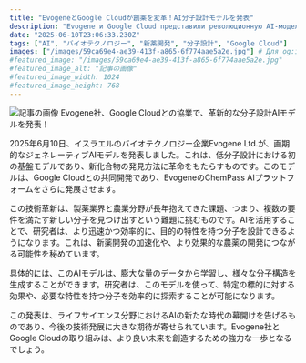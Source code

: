 ```yaml
---
title: "EvogeneとGoogle Cloudが創薬を変革！AI分子設計モデルを発表"
description: "Evogene и Google Cloud представили революционную AI-модель для дизайна молекул!  Она ускорит поиск новых лекарств и агрохимикатов, открывая новую эру в науке о жизни."
date: "2025-06-10T23:06:33.230Z"
tags: ["AI", "バイオテクノロジー", "新薬開発", "分子設計", "Google Cloud"]
images: ["/images/59ca69e4-ae39-413f-a865-6f774aae5a2e.jpg"] # Для og:image
#featured_image: "/images/59ca69e4-ae39-413f-a865-6f774aae5a2e.jpg"
#featured_image_alt: "記事の画像"
#featured_image_width: 1024
#featured_image_height: 768
---
```

![記事の画像](/images/59ca69e4-ae39-413f-a865-6f774aae5a2e.jpg)
Evogene社、Google Cloudとの協業で、革新的な分子設計AIモデルを発表！

2025年6月10日、イスラエルのバイオテクノロジー企業Evogene Ltd.が、画期的なジェネレーティブAIモデルを発表しました。これは、低分子設計における初の基盤モデルであり、新化合物の発見方法に革命をもたらすものです。このモデルは、Google Cloudとの共同開発であり、EvogeneのChemPass AIプラットフォームをさらに発展させます。

この技術革新は、製薬業界と農業分野が長年抱えてきた課題、つまり、複数の要件を満たす新しい分子を見つけ出すという難題に挑むものです。AIを活用することで、研究者は、より迅速かつ効率的に、目的の特性を持つ分子を設計できるようになります。これは、新薬開発の加速化や、より効果的な農薬の開発につながる可能性を秘めています。

具体的には、このAIモデルは、膨大な量のデータから学習し、様々な分子構造を生成することができます。研究者は、このモデルを使って、特定の標的に対する効果や、必要な特性を持つ分子を効率的に探索することが可能になります。

この発表は、ライフサイエンス分野におけるAIの新たな時代の幕開けを告げるものであり、今後の技術発展に大きな期待が寄せられています。Evogene社とGoogle Cloudの取り組みは、より良い未来を創造するための強力な一歩となるでしょう。
